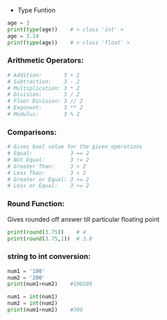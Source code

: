 - Type Funtion
```python
age = 3
print(type(age))    # < class 'int' >
age = 3.14
print(type(age))    # < class 'float' >
```
### Arithmetic Operators:
```python
# Addition:       3 + 2
# Subtraction:    3 - 2
# Multiplication: 3 * 2
# Division:       3 / 2
# Floor Division: 3 // 2
# Exponent:       3 ** 2
# Modulus:        3 % 2
```

### Comparisons:
```python
# Gives bool value for the given operations
# Equal:            3 == 2
# Not Equal:        3 != 2
# Greater Than:     3 > 2
# Less Than:        3 < 2
# Greater or Equal: 3 >= 2
# Less or Equal:    3 <= 2
```
### Round Function:
Gives rounded off answer till particular floating point
```python
print(round(3.75))    # 4
print(round(3.75,1))  # 3.8
```
### string to int conversion:
```python
num1 = '100'
num2 = '200'
print(num1+num2)    #100200

num1 = int(num1)
num2 = int(num2)
print(num1+num2)    #300
```
